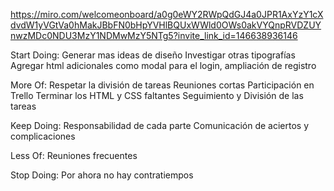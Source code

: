 https://miro.com/welcomeonboard/a0g0eWY2RWpQdGJ4a0JPR1AxYzY1cXdvdW1yVGtVa0hMakJBbFN0bHpYVHlBQUxWWld0OWs0akVYQnpRVDZUYnwzMDc0NDU3MzY1NDMwMzY5NTg5?invite_link_id=146638936146

Start Doing:
Generar mas ideas de diseño
Investigar otras tipografías
Agregar html adicionales como modal para el login, ampliación de registro

More Of:
Respetar la división de tareas
Reuniones cortas
Participación en Trello
Terminar los HTML y CSS faltantes
Seguimiento y División de las tareas 

Keep Doing:
Responsabilidad de cada parte
Comunicación de aciertos y complicaciones

Less Of:
Reuniones frecuentes

Stop Doing:
Por ahora no hay contratiempos
